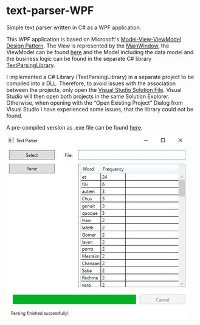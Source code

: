 # text-parser-WPF
Simple text parser written in C# as a WPF application.


This WPF application is based on Microsoft's [Model-View-ViewModel Design Pattern](https://docs.microsoft.com/en-us/archive/msdn-magazine/2009/february/patterns-wpf-apps-with-the-model-view-viewmodel-design-pattern). The View is represented by the [MainWindow](https://github.com/MathiasGangl/text-parser-WPF/blob/main/TextParserApp/MainWindow.xaml), the ViewModel can be found [here](https://github.com/MathiasGangl/text-parser-WPF/tree/main/TextParserApp/ViewModel) and the Model including the data model and the business logic can be found in the separate C# library [TextParsingLibrary](https://github.com/MathiasGangl/text-parser-WPF/tree/main/TextParsingLibrary).

I implemented a C# Library (TextParsingLibrary) in a separate project to be compiled into a DLL.
Therefore, to avoid issues with the association between the projects, only open the [Visual Studio Solution File](https://github.com/MathiasGangl/text-parser-WPF/blob/main/TextParserApp/TextParserApp.sln).
Visual Studio will then open both projects in the same Solution Explorer. Otherwise, when opening with the “Open Existing Project” Dialog from Visual Studio I have experienced some issues, that the library could not be found. 


A pre-compiled version as .exe file can be found [here](https://github.com/MathiasGangl/text-parser-WPF/tree/main/Executeable).


![Screenshot of the Text Parser in action.](https://github.com/MathiasGangl/text-parser-WPF/blob/main/Figures/screenshot.jpg)

